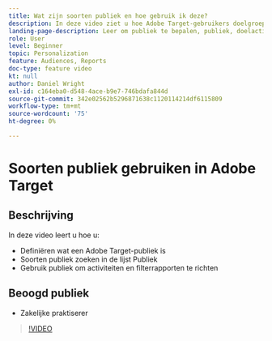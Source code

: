 ```yaml
---
title: Wat zijn soorten publiek en hoe gebruik ik deze?
description: In deze video ziet u hoe Adobe Target-gebruikers doelgroepen kunnen gebruiken voor doelactiviteiten en filterrapporten.
landing-page-description: Leer om publiek te bepalen, publiek, doelactiviteiten, en filterrapporten te vinden.
role: User
level: Beginner
topic: Personalization
feature: Audiences, Reports
doc-type: feature video
kt: null
author: Daniel Wright
exl-id: c164eba0-d548-4ace-b9e7-746bdafa844d
source-git-commit: 342e02562b5296871638c1120114214df6115809
workflow-type: tm+mt
source-wordcount: '75'
ht-degree: 0%

---
```


# Soorten publiek gebruiken in Adobe Target

## Beschrijving

In deze video leert u hoe u:

* Definiëren wat een Adobe Target-publiek is
* Soorten publiek zoeken in de lijst Publiek
* Gebruik publiek om activiteiten en filterrapporten te richten

## Beoogd publiek

* Zakelijke praktiserer

>[!VIDEO](https://video.tv.adobe.com/v/17398/?quality=12)
